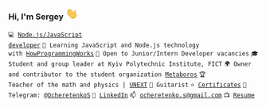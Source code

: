 ### Hi, I'm Sergey <img src="https://raw.githubusercontent.com/SergeyOcheretenko/SergeyOcheretenko/test/wave.gif" width="25px">
 
<code>💻 [Node.js/JavaScript developer](https://github.com/SergeyOcheretenko/LearningProgramming)</code>
<code>🌱 Learning JavaScript and Node.js technology with [HowProgrammingWorks](https://www.github.com/HowProgrammingWorks)</code>
<code>🍊 Open to Junior/Intern Developer vacancies</code>
<code>🎓 Student and group leader at Kyiv Polytechnic Institute, FICT</code>
<code>🌍 Owner and contributor to the student organization [Metaboros](https://github.com/Metaboros)</code>
<code>🏆 Teacher of the math and physics | [UNEXT](https://unext.in.ua)</code>
<code>🎸 Guitarist</code>
<code>⭐ [Certificates](https://github.com/SergeyOcheretenko/Certificates)</code>
<code>💬 Telegram: [@OcheretenkoS](https://telegram.me/OcheretenkoS)</code>
<code>🔭 [LinkedIn](https://www.linkedin.com/in/sergeyocheretenko/)</code>
<code>📫 [ocheretenko.s@gmail.com](mailto:ocheretenko.s@gmail.com)</code>
<code>📺 [Resume](https://sergeyocheretenko.github.io/Resume/)</code>
